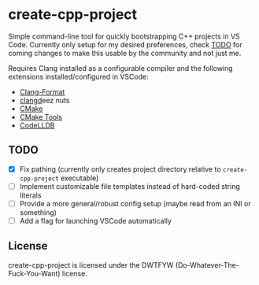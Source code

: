 # create-cpp-project

Simple command-line tool for quickly bootstrapping C++ projects in VS Code. Currently only setup for my desired preferences, check [TODO](#todo) for coming changes to make this usable by the community and not just me.

Requires Clang installed as a configurable compiler and the following extensions installed/configured in VSCode:

- [Clang-Format](https://marketplace.visualstudio.com/items?itemName=xaver.clang-format)
- [clangd](https://marketplace.visualstudio.com/items?itemName=llvm-vs-code-extensions.vscode-clangd)eez nuts
- [CMake](https://marketplace.visualstudio.com/items?itemName=twxs.cmake)
- [CMake Tools](https://marketplace.visualstudio.com/items?itemName=ms-vscode.cmake-tools)
- [CodeLLDB](https://marketplace.visualstudio.com/items?itemName=vadimcn.vscode-lldb)

## TODO

* [X] Fix pathing (currently only creates project directory relative to `create-cpp-project` executable)
* [ ] Implement customizable file templates instead of hard-coded string literals
* [ ] Provide a more general/robust config setup (maybe read from an INI or something)
* [ ] Add a flag for launching VSCode automatically

## License
create-cpp-project is licensed under the DWTFYW (Do-Whatever-The-Fuck-You-Want) license.